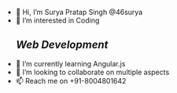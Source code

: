 - 👋 Hi, I’m Surya Pratap Singh @46surya
- 👀 I’m interested in Coding <h2><i>Web Development</i></h2>
- 🌱 I’m currently learning Angular.js
- 💞️ I’m looking to collaborate on multiple aspects
- 📫 Reach me on +91-8004801642

<!---
46surya/46surya is a ✨ special ✨ repository because its `README.md` (this file) appears on your GitHub profile.
You can click the Preview link to take a look at your changes.
--->

